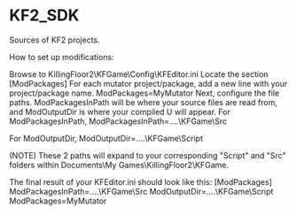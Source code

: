 # KF2_SDK
Sources of KF2 projects.

How to set up modifications:

Browse to KillingFloor2\KFGame\Config\KFEditor.ini
Locate the section [ModPackages]
For each mutator project/package, add a new line with your project/package name. ModPackages=MyMutator
Next, configure the file paths. ModPackagesInPath will be where your source files are read from, and ModOutputDir is where your compiled U will appear.
For ModPackagesInPath, ModPackagesInPath=....\KFGame\Src

For ModOutputDir, ModOutputDir=....\KFGame\Script

(NOTE) These 2 paths will expand to your corresponding "Script" and "Src" folders within Documents\My Games\KillingFloor2\KFGame.

The final result of your KFEditor.ini should look like this: [ModPackages] ModPackagesInPath=....\KFGame\Src ModOutputDir=....\KFGame\Script ModPackages=MyMutator
